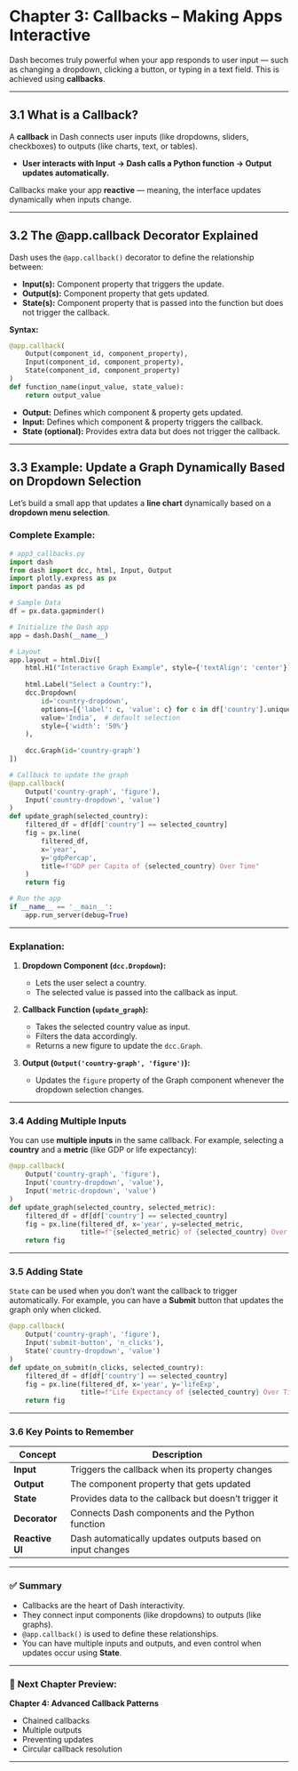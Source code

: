 # **Chapter 3: Callbacks – Making Apps Interactive**

Dash becomes truly powerful when your app responds to user input — such as changing a dropdown, clicking a button, or typing in a text field.
This is achieved using **callbacks**.

---

## **3.1 What is a Callback?**

A **callback** in Dash connects user inputs (like dropdowns, sliders, checkboxes) to outputs (like charts, text, or tables).

* **User interacts with Input → Dash calls a Python function → Output updates automatically.**

Callbacks make your app **reactive** — meaning, the interface updates dynamically when inputs change.

---

## **3.2 The @app.callback Decorator Explained**

Dash uses the `@app.callback()` decorator to define the relationship between:

* **Input(s):** Component property that triggers the update.
* **Output(s):** Component property that gets updated.
* **State(s):** Component property that is passed into the function but does not trigger the callback.

**Syntax:**

```python
@app.callback(
    Output(component_id, component_property),
    Input(component_id, component_property),
    State(component_id, component_property)
)
def function_name(input_value, state_value):
    return output_value
```

* **Output:** Defines which component & property gets updated.
* **Input:** Defines which component & property triggers the callback.
* **State (optional):** Provides extra data but does not trigger the callback.

---

## **3.3 Example: Update a Graph Dynamically Based on Dropdown Selection**

Let’s build a small app that updates a **line chart** dynamically based on a **dropdown menu selection**.

### **Complete Example:**

```python
# app3_callbacks.py
import dash
from dash import dcc, html, Input, Output
import plotly.express as px
import pandas as pd

# Sample Data
df = px.data.gapminder()

# Initialize the Dash app
app = dash.Dash(__name__)

# Layout
app.layout = html.Div([
    html.H1("Interactive Graph Example", style={'textAlign': 'center'}),
    
    html.Label("Select a Country:"),
    dcc.Dropdown(
        id='country-dropdown',
        options=[{'label': c, 'value': c} for c in df['country'].unique()],
        value='India',  # default selection
        style={'width': '50%'}
    ),
    
    dcc.Graph(id='country-graph')
])

# Callback to update the graph
@app.callback(
    Output('country-graph', 'figure'),
    Input('country-dropdown', 'value')
)
def update_graph(selected_country):
    filtered_df = df[df['country'] == selected_country]
    fig = px.line(
        filtered_df, 
        x='year', 
        y='gdpPercap', 
        title=f"GDP per Capita of {selected_country} Over Time"
    )
    return fig

# Run the app
if __name__ == '__main__':
    app.run_server(debug=True)
```

---

### **Explanation:**

1. **Dropdown Component (`dcc.Dropdown`):**

   * Lets the user select a country.
   * The selected value is passed into the callback as input.

2. **Callback Function (`update_graph`):**

   * Takes the selected country value as input.
   * Filters the data accordingly.
   * Returns a new figure to update the `dcc.Graph`.

3. **Output (`Output('country-graph', 'figure')`):**

   * Updates the `figure` property of the Graph component whenever the dropdown selection changes.

---

### **3.4 Adding Multiple Inputs**

You can use **multiple inputs** in the same callback.
For example, selecting a **country** and a **metric** (like GDP or life expectancy):

```python
@app.callback(
    Output('country-graph', 'figure'),
    Input('country-dropdown', 'value'),
    Input('metric-dropdown', 'value')
)
def update_graph(selected_country, selected_metric):
    filtered_df = df[df['country'] == selected_country]
    fig = px.line(filtered_df, x='year', y=selected_metric,
                  title=f"{selected_metric} of {selected_country} Over Time")
    return fig
```

---

### **3.5 Adding State**

`State` can be used when you don’t want the callback to trigger automatically.
For example, you can have a **Submit** button that updates the graph only when clicked.

```python
@app.callback(
    Output('country-graph', 'figure'),
    Input('submit-button', 'n_clicks'),
    State('country-dropdown', 'value')
)
def update_on_submit(n_clicks, selected_country):
    filtered_df = df[df['country'] == selected_country]
    fig = px.line(filtered_df, x='year', y='lifeExp',
                  title=f"Life Expectancy of {selected_country} Over Time")
    return fig
```

---

### **3.6 Key Points to Remember**

| Concept         | Description                                               |
| --------------- | --------------------------------------------------------- |
| **Input**       | Triggers the callback when its property changes           |
| **Output**      | The component property that gets updated                  |
| **State**       | Provides data to the callback but doesn’t trigger it      |
| **Decorator**   | Connects Dash components and the Python function          |
| **Reactive UI** | Dash automatically updates outputs based on input changes |

---

### ✅ **Summary**

* Callbacks are the heart of Dash interactivity.
* They connect input components (like dropdowns) to outputs (like graphs).
* `@app.callback()` is used to define these relationships.
* You can have multiple inputs and outputs, and even control when updates occur using **State**.

---

### 🔹 **Next Chapter Preview:**

**Chapter 4: Advanced Callback Patterns**

* Chained callbacks
* Multiple outputs
* Preventing updates
* Circular callback resolution

---
